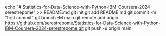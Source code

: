 echo "# Statistics-for-Data-Science-with-Python-IBM-Coursera-2024-serestrepome" >> README.md
git init
git add README.md
git commit -m "first commit"
git branch -M main
git remote add origin https://github.com/serestrepome/Statistics-for-Data-Science-with-Python-IBM-Coursera-2024-serestrepome.git
git push -u origin main
